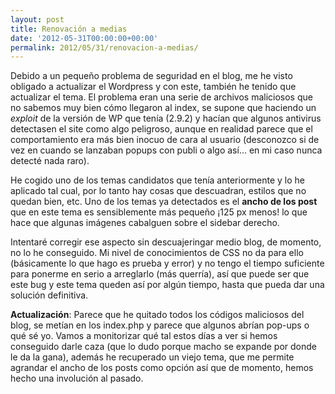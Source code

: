 ```yaml
---
layout: post
title: Renovación a medias
date: '2012-05-31T00:00:00+00:00'
permalink: 2012/05/31/renovacion-a-medias/
---
```

Debido a un pequeño problema de seguridad en el blog, me he visto obligado a actualizar el Wordpress y con este, también he tenido que actualizar el tema. El problema eran una serie de archivos maliciosos que no sabemos muy bien cómo llegaron al index, se supone que haciendo un _exploit_ de la versión de WP que tenía (2.9.2) y hacían que algunos antivirus detectasen el site como algo peligroso, aunque en realidad parece que el comportamiento era más bien inocuo de cara al usuario (desconozco si de vez en cuando se lanzaban popups con publi o algo así... en mi caso nunca detecté nada raro).

He cogido uno de los temas candidatos que tenía anteriormente y lo he aplicado tal cual, por lo tanto hay cosas que descuadran, estilos que no quedan bien, etc. Uno de los temas ya detectados es el **ancho de los post** que en este tema es sensiblemente más pequeño ¡125 px menos! lo que hace que algunas imágenes cabalguen sobre el sidebar derecho.

Intentaré corregir ese aspecto sin descuajeringar medio blog, de momento, no lo he conseguido. Mi nivel de conocimientos de CSS no da para ello (básicamente lo que hago es prueba y error) y no tengo el tiempo suficiente para ponerme en serio a arreglarlo (más querría), así que puede ser que este bug y este tema queden así por algún tiempo, hasta que pueda dar una solución definitiva.

**Actualización**: Parece que he quitado todos los códigos maliciosos del blog, se metían en los index.php y parece que algunos abrían pop-ups o qué sé yo. Vamos a monitorizar qué tal estos días a ver si hemos conseguido darle caza (que lo dudo porque macho se expande por donde le da la gana), además he recuperado un viejo tema, que me permite agrandar el ancho de los posts como opción así que de momento, hemos hecho una involución al pasado.
